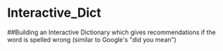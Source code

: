 # Interactive_Dict

##Building an Interactive Dictionary which gives recommendations if the word is spelled wrong (similar to Google's "did you mean")
